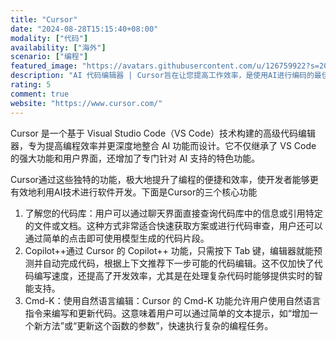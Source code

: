 ```yaml
---
title: "Cursor"
date: "2024-08-28T15:15:40+08:00"
modality: ["代码"]
availability: ["海外"]
scenario: ["编程"]
featured_image: "https://avatars.githubusercontent.com/u/126759922?s=200&v=4"
description: "AI 代码编辑器 | Cursor旨在让您提高工作效率，是使用AI进行编码的最佳方式。"
rating: 5
comment: true
website: "https://www.cursor.com/"
---
```


Cursor 是一个基于 Visual Studio Code（VS Code）技术构建的高级代码编辑器，专为提高编程效率并更深度地整合 AI 功能而设计。它不仅继承了 VS Code 的强大功能和用户界面，还增加了专门针对 AI 支持的特色功能。

Cursor通过这些独特的功能，极大地提升了编程的便捷和效率，使开发者能够更有效地利用AI技术进行软件开发。下面是Cursor的三个核心功能

1. 了解您的代码库：用户可以通过聊天界面直接查询代码库中的信息或引用特定的文件或文档。这种方式非常适合快速获取方案或进行代码审查，用户还可以通过简单的点击即可使用模型生成的代码片段。
2. Copilot++通过 Cursor 的 Copilot++ 功能，只需按下 Tab 键，编辑器就能预测并自动完成代码，根据上下文推荐下一步可能的代码编辑。这不仅加快了代码编写速度，还提高了开发效率，尤其是在处理复杂代码时能够提供实时的智能支持。
3. Cmd-K：使用自然语言编辑：Cursor 的 Cmd-K 功能允许用户使用自然语言指令来编写和更新代码。这意味着用户可以通过简单的文本提示，如“增加一个新方法”或“更新这个函数的参数”，快速执行复杂的编程任务。
